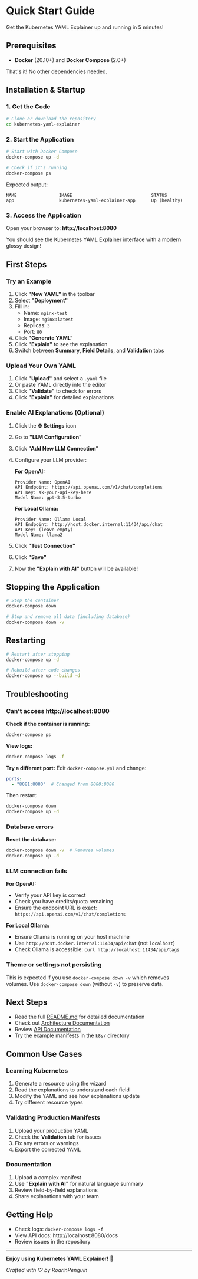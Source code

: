 # Quick Start Guide

Get the Kubernetes YAML Explainer up and running in 5 minutes!

## Prerequisites

- **Docker** (20.10+) and **Docker Compose** (2.0+)

That's it! No other dependencies needed.

## Installation & Startup

### 1. Get the Code

```bash
# Clone or download the repository
cd kubernetes-yaml-explainer
```

### 2. Start the Application

```bash
# Start with Docker Compose
docker-compose up -d

# Check if it's running
docker-compose ps
```

Expected output:
```
NAME                IMAGE                              STATUS
app                 kubernetes-yaml-explainer-app      Up (healthy)
```

### 3. Access the Application

Open your browser to: **http://localhost:8080**

You should see the Kubernetes YAML Explainer interface with a modern glossy design!

## First Steps

### Try an Example

1. Click **"New YAML"** in the toolbar
2. Select **"Deployment"**
3. Fill in:
   - Name: `nginx-test`
   - Image: `nginx:latest`
   - Replicas: `3`
   - Port: `80`
4. Click **"Generate YAML"**
5. Click **"Explain"** to see the explanation
6. Switch between **Summary**, **Field Details**, and **Validation** tabs

### Upload Your Own YAML

1. Click **"Upload"** and select a `.yaml` file
2. Or paste YAML directly into the editor
3. Click **"Validate"** to check for errors
4. Click **"Explain"** for detailed explanations

### Enable AI Explanations (Optional)

1. Click the **⚙️ Settings** icon
2. Go to **"LLM Configuration"**
3. Click **"Add New LLM Connection"**
4. Configure your LLM provider:

   **For OpenAI:**
   ```
   Provider Name: OpenAI
   API Endpoint: https://api.openai.com/v1/chat/completions
   API Key: sk-your-api-key-here
   Model Name: gpt-3.5-turbo
   ```

   **For Local Ollama:**
   ```
   Provider Name: Ollama Local
   API Endpoint: http://host.docker.internal:11434/api/chat
   API Key: (leave empty)
   Model Name: llama2
   ```

5. Click **"Test Connection"**
6. Click **"Save"**
7. Now the **"Explain with AI"** button will be available!

## Stopping the Application

```bash
# Stop the container
docker-compose down

# Stop and remove all data (including database)
docker-compose down -v
```

## Restarting

```bash
# Restart after stopping
docker-compose up -d

# Rebuild after code changes
docker-compose up --build -d
```

## Troubleshooting

### Can't access http://localhost:8080

**Check if the container is running:**
```bash
docker-compose ps
```

**View logs:**
```bash
docker-compose logs -f
```

**Try a different port:**
Edit `docker-compose.yml` and change:
```yaml
ports:
  - "8081:8080"  # Changed from 8080:8080
```

Then restart:
```bash
docker-compose down
docker-compose up -d
```

### Database errors

**Reset the database:**
```bash
docker-compose down -v  # Removes volumes
docker-compose up -d
```

### LLM connection fails

**For OpenAI:**
- Verify your API key is correct
- Check you have credits/quota remaining
- Ensure the endpoint URL is exact: `https://api.openai.com/v1/chat/completions`

**For Local Ollama:**
- Ensure Ollama is running on your host machine
- Use `http://host.docker.internal:11434/api/chat` (not `localhost`)
- Check Ollama is accessible: `curl http://localhost:11434/api/tags`

### Theme or settings not persisting

This is expected if you use `docker-compose down -v` which removes volumes.
Use `docker-compose down` (without `-v`) to preserve data.

## Next Steps

- Read the full [README.md](README.md) for detailed documentation
- Check out [Architecture Documentation](docs/architecture.md)
- Review [API Documentation](docs/api.md)
- Try the example manifests in the `k8s/` directory

## Common Use Cases

### Learning Kubernetes

1. Generate a resource using the wizard
2. Read the explanations to understand each field
3. Modify the YAML and see how explanations update
4. Try different resource types

### Validating Production Manifests

1. Upload your production YAML
2. Check the **Validation** tab for issues
3. Fix any errors or warnings
4. Export the corrected YAML

### Documentation

1. Upload a complex manifest
2. Use **"Explain with AI"** for natural language summary
3. Review field-by-field explanations
4. Share explanations with your team

## Getting Help

- Check logs: `docker-compose logs -f`
- View API docs: http://localhost:8080/docs
- Review issues in the repository

---

**Enjoy using Kubernetes YAML Explainer!** 🚀

*Crafted with ♡ by RoarinPenguin*
